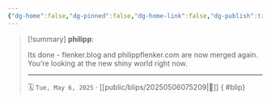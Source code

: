 ```yaml
---
{"dg-home":false,"dg-pinned":false,"dg-home-link":false,"dg-publish":true,"type":"blip","dg-permalink":"blips/20250506075209","created-date":"2025-05-06T07:52:38","updated-date":"2025-05-06T07:54:56","disabled rules":["yaml-title","yaml-title-alias","file-name-heading"],"title":"philipp @ Tuesday, May 6th 2025","dg-path":"blips/20250506075209.md","permalink":"/blips/20250506075209/","dgPassFrontmatter":true,"created":"2025-05-06T07:52:38","updated":"2025-05-06T07:54:56"}
---
```



> [!summary] **philipp**:
>
> Its done - flenker.blog and philippflenker.com are now merged again. You’re looking at the new shiny world right now. 
> - - -
>
> 🗓️ `Tue, May 6, 2025`   · [[public/blips/20250506075209\|🔗]]
{ #blip}

